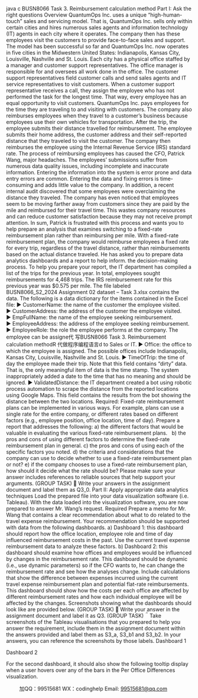 java c
BUSN8066
Task 3. Reimbursement calculation method
Part I: Ask the right questions
Overview
QuantumOps Inc. uses a unique “high-human-touch” sales and servicing model. That is, QuantumOps Inc. sells only within certain cities and hires numerous sales agents and information technology (IT) agents in each city where it operates. The company then has these employees visit the customers to provide face-to-face sales and support. The model has been successful so far and QuantumOps Inc. now operates in five cities in the Midwestern United States: Indianapolis, Kansas City, Louisville, Nashville and St. Louis. Each city has a physical office staffed by a manager and customer support representatives. The office manager is responsible for and oversees all work done in the office. The customer support representatives field customer calls and send sales agents and IT service representatives to visit customers. When a customer support representative receives a call, they assign the employee who has not performed the task for the longest time. That way, every employee has an equal opportunity to visit customers.
QuantumOps Inc. pays employees for the time they are traveling to and visiting with customers. The company also reimburses employees when they travel to a customer’s business because employees use their own vehicles for transportation. After the trip, the employee submits their distance travelled for reimbursement. The employee submits their home address, the customer address and their self-reported distance that they traveled to visit the customer. The company then reimburses the employee using the Internal Revenue Service (IRS) standard rate.
The process of reimbursing employees has caused the CFO, Patrick Wang, major headaches. The employees’ submissions suffer from numerous data quality issues, including incomplete and inaccurate information. Entering the information into the system is error prone and data entry errors are common. Entering the data and fixing errors is time-consuming and adds little value to the company. In addition, a recent internal audit discovered that some employees were overclaiming the distance they traveled. The company has even noticed that employees seem to be moving farther away from customers since they are paid by the mile and reimbursed for their travel time. This wastes company resources and can reduce customer satisfaction because they may not receive prompt attention.
In sum, Patrick is frustrated with this process and wants you to help prepare an analysis that examines switching to a fixed-rate reimbursement plan rather than reimbursing per mile. With a fixed-rate reimbursement plan, the company would reimburse employees a fixed rate for every trip, regardless of the travel distance, rather than reimbursements based on the actual distance traveled. He has asked you to prepare data analytics dashboards and a report to help inform. the decision-making process.
To help you prepare your report, the IT department has compiled a list of the trips for the previous year. In total, employees sought reimbursements for 4,468 trips. The IRS reimbursement rate for this previous year was $0.575 per mile. The file labeled BUSN8066_S2_2024 Assignment 02 dataset – Task 3.xlsx contains the data. The following is a data dictionary for the items contained in the Excel file:
► CustomerName: the name of the customer the employee visited.
► CustomerAddress: the address of the customer the employee visited.
► EmpFullName: the name of the employee seeking reimbursement.
► EmployeeAddress: the address of the employee seeking reimbursement.
► EmployeeRole: the role the employee performs at the company. The employee can be assigne代 写BUSN8066 Task 3. Reimbursement calculation methodR
代做程序编程语言d to Sales or IT.
► Office: the office to which the employee is assigned. The possible offices include Indianapolis, Kansas City, Louisville, Nashville and St. Louis.
► TimeOfTrip: the time of day the employee made their trip. Note that this field contains “dirty” data. That is, the only meaningful item of data is the time stamp. The system inappropriately added a date to the time that has no meaning and should be ignored.
► ValidatedDistance: the IT department created a bot using robotic process automation to scrape the distance from the reported locations using Google Maps. This field contains the results from the bot showing the distance between the two locations.
Required:
Fixed-rate reimbursement plans can be implemented in various ways. For example, plans can use a single rate for the entire company, or different rates based on different factors (e.g., employee position, office location, time of day). Prepare a report that addresses the following:
a) the different factors that would be valuable in evaluating the various fixed-rate reimbursement plans.  
b) the pros and cons of using different factors to determine the fixed-rate reimbursement plan in general.
c) the pros and cons of using each of the specific factors you noted.
d) the criteria and considerations that the company can use to decide whether to use a fixed-rate reimbursement plan or not?
e) if the company chooses to use a fixed-rate reimbursement plan, how should it decide what the rate should be?
Please make sure your answer includes references to reliable sources that help support your arguments. 
(GROUP TASK)  Write your answers in the assignment document and label them as Q3_0.
Part II: Apply appropriate data analytics techniques 
Load the prepared file into your data visualization software (i.e. Tableau). With the data loaded into the visualization software, you are now prepared to answer Mr. Wang’s request.
Required
Prepare a memo for Mr. Wang that contains a clear recommendation about what to do related to the travel expense reimbursement. Your recommendation should be supported with data from the following dashboards. 
a) Dashboard 1: this dashboard should report how the office location, employee role and time of day influenced reimbursement costs in the past. Use the current travel expense reimbursement data to analyze these factors.
b) Dashboard 2: this dashboard should examine how offices and employees would be influenced by changes in the reimbursement rate. This dashboard should be dynamic (i.e., use dynamic parameters) so if the CFO wants to, he can change the reimbursement rate and see how the analyses change. Include calculations that show the difference between expenses incurred using the current travel expense reimbursement plan and potential flat-rate reimbursements. This dashboard should show how the costs per each office are affected by different reimbursement rates and how each individual employee will be affected by the changes.
Screenshots showing what the dashboards should look like are provided below.
(GROUP TASK)  Write your answer in the assignment document and label it as Q3.
(GROUP TASK)  Take screenshots of the Tableau visualisations that you prepared to help you answer the requirement, include them in the assignment document within the answers provided and label them as S3_a, S3_b1 and S3_b2. In your answers, you can reference the screenshots by those labels. 
Dashboard 1

Dashboard 2

For the second dashboard, it should also show the following tooltip display when a user hovers over any of the bars in the Per Office Differences visualization.




         
加QQ：99515681  WX：codinghelp  Email: 99515681@qq.com
